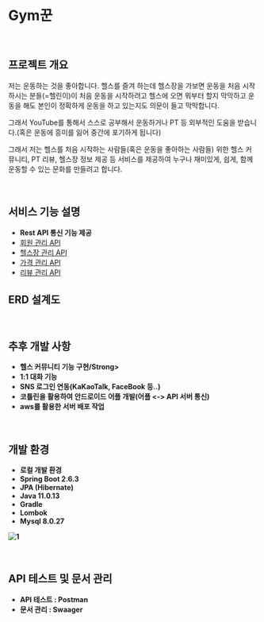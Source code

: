 # Gym꾼
 <br>

<h2>프로젝트 개요</h2>

 저는 운동하는 것을 좋아합니다. 헬스를 즐겨 하는데 헬스장을 가보면 운동을 처음 시작하시는 분들(=헬린이)이 처음 운동을 시작하려고 헬스에 오면 뭐부터 할지 막막하고 운동을 해도 본인이 정확하게 운동을 하고 있는지도 의문이 들고 막막합니다.

그래서 YouTube를 통해서 스스로 공부해서 운동하거나 PT 등 외부적인 도움을 받습니다.(혹은 운동에 흥미를 잃어 중간에 포기하게 됩니다)

그래서 저는 헬스를 처음 시작하는 사람들(혹은 운동을 좋아하는 사람들) 위한 헬스 커뮤니티, PT 리뷰, 헬스장 정보 제공 등 서비스를 제공하여 누구나 재미있게, 쉽게, 함께 운동할 수 있는 문화를 만들려고 합니다.


<br>

<h2>서비스 기능 설명</h2>

- <Strong>Rest API 통신 기능 제공</Strong>
- [회원 관리 API](https://github.com/underdarks/real_pt/blob/main/doc/member/doc.md)
- [헬스장 관리 API](https://github.com/underdarks/real_pt/blob/main/doc/gym/doc.md)
- [가격 관리 API](https://github.com/underdarks/real_pt/blob/main/doc/price/doc.md)
- [리뷰 관리 API](https://github.com/underdarks/real_pt/blob/main/doc/review/doc.md)


<h2>ERD 설계도</h2>


<br>
<h2>추후 개발 사항</h2>

- <Strong>헬스 커뮤니티 기능 구현/Strong>
- <Strong>1:1 대화 기능</Strong>
- <Strong>SNS 로그인 연동(KaKaoTalk, FaceBook 등..)</Strong>
- <Strong>코틀린을 활용하여 안드로이드 어플 개발(어플 <-> API 서버 통신)</Strong>
- <Strong>aws를 활용한 서버 배포 작업</Strong>

  
<br>

<h2>개발 환경</h2>

- 로컬 개발 환경
- Spring Boot 2.6.3
- JPA (Hibernate)
- Java 11.0.13
- Gradle 
- Lombok
- Mysql 8.0.27

![1](https://user-images.githubusercontent.com/41244406/159150270-39c95cdd-b8a3-4f66-9337-2bd713663447.PNG)

<br>

<h2>API 테스트 및 문서 관리 </h2>

- <Strong>API 테스트 : Postman</Strong>
- <Strong>문서 관리 : Swaager</Strong>



